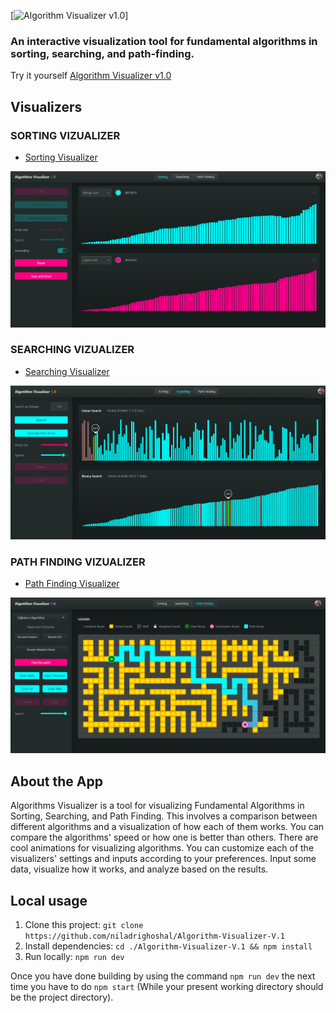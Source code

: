 [![Algorithm Visualizer v1.0](./public/Algorithm-visualizer-banner.gif)]

### An interactive visualization tool for fundamental algorithms in sorting, searching, and path-finding.

Try it yourself [Algorithm Visualizer v1.0](https://ng-algorithm-visualizer.netlify.app)

## Visualizers
  ### SORTING VIZUALIZER ###

- [Sorting Visualizer](https://ng-algorithm-visualizer.netlify.app/sorting)

[![Sorting Visualizer](./public/sorting_banner.png)](https://ng-algorithm-visualizer.netlify.app/sorting)

  ### SEARCHING VIZUALIZER ###

- [Searching Visualizer](https://ng-algorithm-visualizer.netlify.app/searching)

[![Searching Visualizer](./public/searching_banner.png)](https://ng-algorithm-visualizer.netlify.app/searching)

  ### PATH FINDING VIZUALIZER ###

- [Path Finding Visualizer](https://ng-algorithm-visualizer.netlify.app/path-finding)

[![Path Finding Visualizer](./public/path_finding_banner.png)](https://ng-algorithm-visualizer.netlify.app/path-finding)


## About the App

Algorithms Visualizer is a tool for visualizing Fundamental Algorithms in Sorting, Searching, and Path Finding. This involves a comparison between different algorithms and a visualization of how each of them works. You can compare the algorithms' speed or how one is better than others. There are cool animations for visualizing algorithms. You can customize each of the visualizers' settings and inputs according to your preferences. Input some data, visualize how it works, and analyze based on the results.

## Local usage

1. Clone this project: ```git clone https://github.com/niladrighoshal/Algorithm-Visualizer-V.1```
2. Install dependencies: ```cd ./Algorithm-Visualizer-V.1 && npm install```
3. Run locally: ```npm run dev```

Once you have done building by using the command  ```npm run dev``` the next time you have to do ```npm start``` (While your present working directory should be the project directory).
